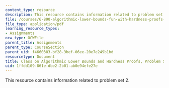 ```yaml
---
content_type: resource
description: This resource contains information related to problem set 2.
file: /courses/6-890-algorithmic-lower-bounds-fun-with-hardness-proofs-fall-2014/1ffdd109861edbe22b01ab0e94efe27e_MIT6_890F14_ps2.pdf
file_type: application/pdf
learning_resource_types:
- Assignments
ocw_type: OCWFile
parent_title: Assignments
parent_type: CourseSection
parent_uid: f4660383-bf28-3bef-06ee-20e7e249b1bd
resourcetype: Document
title: Class on Algorithmic Lower Bounds and Hardness Proofs, Problem Set 2
uid: 1ffdd109-861e-dbe2-2b01-ab0e94efe27e
---
```

This resource contains information related to problem set 2.

